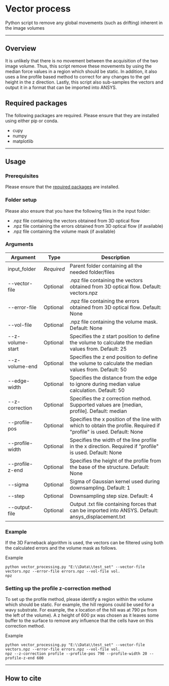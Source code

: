 # Vector process
Python script to remove any global movements (such as drifting) inherent in the image volumes

***
## Overview
It is unlikely that there is no movement between the acquisition of the two image volume. Thus, this script remove 
these movements by using the median force values in a region which should be static. In addition, it also uses a 
line profile based method to correct for any changes to the gel height in the z direction. Lastly, this script also 
sub-samples the vectors and output it in a format that can be imported into ANSYS.

## Required packages
The following packages are required. Please ensure that they are installed using either pip or conda.
- cupy
- numpy
- matplotlib

***

## Usage
### Prerequisites
Please ensure that the [required packages](#required-packages) are installed. 

### Folder setup
Please also ensure that you have the following files in the input folder:
- .npz file containing the vectors obtained from 3D optical flow
- .npz file containing the errors obtained from 3D optical flow (if available)
- .npz file containing the volume mask (if available)

### Arguments
| Argument         | Type       | Description                                                                                                         |
|------------------|------------|---------------------------------------------------------------------------------------------------------------------|
| input_folder     | *Required* | Parent folder containing all the needed folder/files                                                                |
| --vector-file    | Optional   | .npz file containing the vectors obtained from 3D optical flow. Default: vectors.npz                                |
| --error-file     | Optional   | .npz file containing the errors obtained from 3D optical flow. Default: None                                        |
| --vol-file       | Optional   | .npz file containing the volume mask. Default: None                                                                 | 
| --z-volume-start | Optional   | Specifies the z start position to define the volume to calculate the median values from. Default: 25                |
| --z-volume-end   | Optional   | Specifies the z end position to define the volume to calculate the median values from. Default: 50                  |
| --edge-width     | Optional   | Specifies the distance from the edge to ignore during median value calculation. Default: 50                         |
| --z-correction   | Optional   | Specifies the z correction method. Supported values are \[median, profile]. Default: median                         |
| --profile-pos    | Optional   | Specifies the x position of the line with which to obtain the profile. Required if "profile" is used. Default: None |
| --profile-width  | Optional   | Specifies the width of the line profile in the x direction. Required if "profile" is used. Default: None            |
| --profile-z-end  | Optional   | Specifies the height of the profile from the base of the structure. Default: None                                   |
| --sigma          | Optional   | Sigma of Gaussian kernel used during downsampling. Default: 1                                                       |
| --step           | Optional   | Downsampling step size. Default: 4                                                                                  |
| --output-file    | Optional   | Output .txt file containing forces that can be imported into ANSYS. Default: ansys_displacement.txt                 |

### Example
If the 3D Farneback algorithm is used, the vectors can be filtered using both the calculated errors and the volume 
mask as follows.

Example
```
python vector_processing.py "E:\\Data\\test_set" --vector-file vectors.npz --error-file errors.npz --vol-file vol.
npz
```

### Setting up the profile z-correction method
To set up the profile method, please identify a region within the volume which should be static. For example, the 
hill regions could be used for a wavy substrate. For example, the x location of the hill was at 790 px from the left 
of the volume). A z height of 600 px was chosen as it leaves some buffer to the surface to remove any influence that 
the cells have on this correction method. 

Example
```
python vector_processing.py "E:\\Data\\test_set" --vector-file vectors.npz --error-file errors.npz --vol-file vol.
npz --z-correction profile --profile-pos 790 --profile-width 20 --profile-z-end 600
```

***
## How to cite

